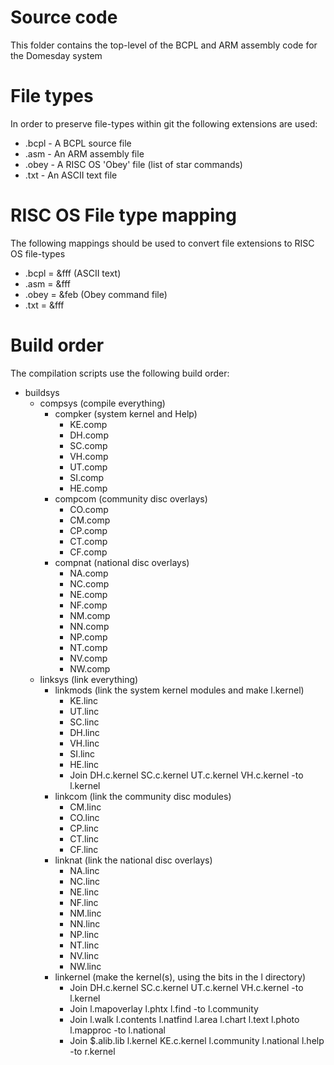 # Source code
This folder contains the top-level of the BCPL and ARM assembly code for the Domesday system

# File types
In order to preserve file-types within git the following extensions are used:

* .bcpl - A BCPL source file
* .asm - An ARM assembly file
* .obey - A RISC OS 'Obey' file (list of star commands)
* .txt - An ASCII text file

# RISC OS File type mapping
The following mappings should be used to convert file extensions to RISC OS file-types

* .bcpl = &fff (ASCII text)
* .asm = &fff
* .obey = &feb (Obey command file)
* .txt = &fff

# Build order
The compilation scripts use the following build order:

* buildsys
	* compsys (compile everything)
		* compker (system kernel and Help)
			* KE.comp
			* DH.comp
			* SC.comp
			* VH.comp
			* UT.comp
			* SI.comp
			* HE.comp
		* compcom (community disc overlays)
			* CO.comp
			* CM.comp
			* CP.comp
			* CT.comp
			* CF.comp
		* compnat (national disc overlays)
			* NA.comp
			* NC.comp
			* NE.comp
			* NF.comp
			* NM.comp
			* NN.comp
			* NP.comp
			* NT.comp
			* NV.comp
			* NW.comp 
	* linksys (link everything)
		* linkmods (link the system kernel modules and make l.kernel)
			* KE.linc
			* UT.linc
			* SC.linc
			* DH.linc
			* VH.linc
			* SI.linc
			* HE.linc
			* Join DH.c.kernel SC.c.kernel UT.c.kernel VH.c.kernel -to l.kernel
		* linkcom (link the community disc modules)
			* CM.linc
			* CO.linc
			* CP.linc
			* CT.linc
			* CF.linc
		* linknat (link the national disc overlays)
			* NA.linc
			* NC.linc
			* NE.linc
			* NF.linc
			* NM.linc
			* NN.linc
			* NP.linc
			* NT.linc
			* NV.linc
			* NW.linc
		* linkernel (make the kernel(s), using the bits in the l directory)
			* Join DH.c.kernel SC.c.kernel UT.c.kernel VH.c.kernel -to l.kernel
			* Join l.mapoverlay l.phtx l.find -to l.community
			* Join l.walk l.contents l.natfind l.area l.chart l.text l.photo l.mapproc -to l.national
			* Join $.alib.lib l.kernel KE.c.kernel l.community l.national l.help -to r.kernel

